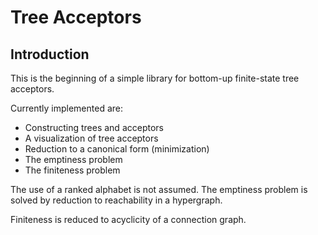 Tree Acceptors
==============

Introduction
------------

This is the beginning of a simple library
for bottom-up finite-state tree acceptors.


Currently implemented are:

* Constructing trees and acceptors
* A visualization of tree acceptors
* Reduction to a canonical form (minimization)
* The emptiness problem
* The finiteness problem

The use of a ranked alphabet is not assumed.
The emptiness problem is solved by reduction
to reachability in a hypergraph.

Finiteness is reduced to acyclicity of a connection graph.
